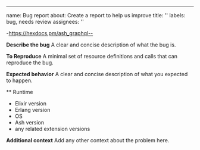 ---
name: Bug report
about: Create a report to help us improve
title: ''
labels: bug, needs review
assignees: ''

-https://hexdocs.pm/ash_graphql--

**Describe the bug**
A clear and concise description of what the bug is.

**To Reproduce**
A minimal set of resource definitions and calls that can reproduce the bug.

**Expected behavior**
A clear and concise description of what you expected to happen.

** Runtime
 - Elixir version
 - Erlang version
 - OS
 - Ash version
 - any related extension versions

**Additional context**
Add any other context about the problem here.
